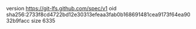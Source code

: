 version https://git-lfs.github.com/spec/v1
oid sha256:2733f8cd4722bd12e30313efeaa3fab0b168691481cea9173f64ea9032b9facc
size 6335

